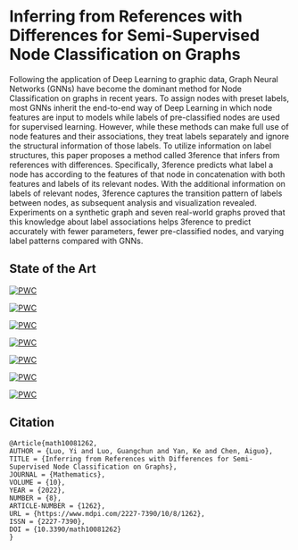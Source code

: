 # Inferring from References with Differences for Semi-Supervised Node Classification on Graphs

Following the application of Deep Learning to graphic data, Graph Neural Networks (GNNs) have become the dominant method for Node Classification on graphs in recent years. To assign nodes with preset labels, most GNNs inherit the end-to-end way of Deep Learning in which node features are input to models while labels of pre-classified nodes are used for supervised learning. However, while these methods can make full use of node features and their associations, they treat labels separately and ignore the structural information of those labels. To utilize information on label structures, this paper proposes a method called 3ference that infers from references with differences. Specifically, 3ference predicts what label a node has according to the features of that node in concatenation with both features and labels of its relevant nodes. With the additional information on labels of relevant nodes, 3ference captures the transition pattern of labels between nodes, as subsequent analysis and visualization revealed. Experiments on a synthetic graph and seven real-world graphs proved that this knowledge about label associations helps 3ference to predict accurately with fewer parameters, fewer pre-classified nodes, and varying label patterns compared with GNNs.

## State of the Art

[![PWC](https://img.shields.io/endpoint.svg?url=https://paperswithcode.com/badge/inferring-from-references-with-differences/node-classification-on-cora)](https://paperswithcode.com/sota/node-classification-on-cora?p=inferring-from-references-with-differences)

[![PWC](https://img.shields.io/endpoint.svg?url=https://paperswithcode.com/badge/inferring-from-references-with-differences/node-classification-on-citeseer)](https://paperswithcode.com/sota/node-classification-on-citeseer?p=inferring-from-references-with-differences)

[![PWC](https://img.shields.io/endpoint.svg?url=https://paperswithcode.com/badge/inferring-from-references-with-differences/node-classification-on-pubmed)](https://paperswithcode.com/sota/node-classification-on-pubmed?p=inferring-from-references-with-differences)

[![PWC](https://img.shields.io/endpoint.svg?url=https://paperswithcode.com/badge/inferring-from-references-with-differences/node-classification-on-amazon-computers-1)](https://paperswithcode.com/sota/node-classification-on-amazon-computers-1?p=inferring-from-references-with-differences)

[![PWC](https://img.shields.io/endpoint.svg?url=https://paperswithcode.com/badge/inferring-from-references-with-differences/node-classification-on-amazon-photo-1)](https://paperswithcode.com/sota/node-classification-on-amazon-photo-1?p=inferring-from-references-with-differences)

[![PWC](https://img.shields.io/endpoint.svg?url=https://paperswithcode.com/badge/inferring-from-references-with-differences/node-classification-on-coauthor-cs)](https://paperswithcode.com/sota/node-classification-on-coauthor-cs?p=inferring-from-references-with-differences)

[![PWC](https://img.shields.io/endpoint.svg?url=https://paperswithcode.com/badge/inferring-from-references-with-differences/node-classification-on-coauthor-physics)](https://paperswithcode.com/sota/node-classification-on-coauthor-physics?p=inferring-from-references-with-differences)

## Citation

```
@Article{math10081262,
AUTHOR = {Luo, Yi and Luo, Guangchun and Yan, Ke and Chen, Aiguo},
TITLE = {Inferring from References with Differences for Semi-Supervised Node Classification on Graphs},
JOURNAL = {Mathematics},
VOLUME = {10},
YEAR = {2022},
NUMBER = {8},
ARTICLE-NUMBER = {1262},
URL = {https://www.mdpi.com/2227-7390/10/8/1262},
ISSN = {2227-7390},
DOI = {10.3390/math10081262}
}
```
